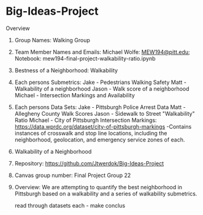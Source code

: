 # Big-Ideas-Project

Overview
1. Group Names: Walking Group
2. Team Member Names and Emails:
    Michael Wolfe: MEW194@pitt.edu; Notebook: mew194-final-project-walkability-ratio.ipynb
3. Bestness of a Neighborhood: Walkability
4. Each persons Submetrics:
   Jake - Pedestrians Walking Safety
   Matt - Walkability of a neighborhood
   Jason - Walk score of a neighborhood
   Michael - Intersection Markings and Availability
5. Each persons Data Sets:
    Jake - Pittsburgh Police Arrest Data
    Matt - Allegheny County Walk Scores
    Jason - Sidewalk to Street "Walkability" Ratio
    Michael - City of Pittsburgh Intersection Markings: https://data.wprdc.org/dataset/city-of-pittsburgh-markings
        -Contains instances of crosswalk and stop line locations, including the neighborhood, geolocation, and emergency service zones of each.
6. Walkability of a Neighborhood
7. Repository: 
    https://github.com/Jtwerdok/Big-Ideas-Project
8. Canvas group number: Final Project Group 22
9. Overview: We are attempting to quantify the best neighborhood in Pittsburgh based on a walkability and a series of walkability submetrics.
    
    
    read through datasets each - make conclus
